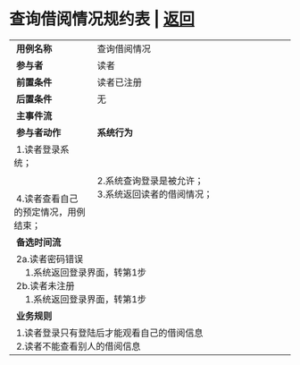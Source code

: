 # 查询借阅情况规约表 | [返回](../README.md)
<table>
    <tr>
        <td width="150"> <b>&nbsp;用例名称</b></td>
        <td colspan="2" width="600">&nbsp;查询借阅情况</td>
    </tr>
    <tr>
        <td width="150"> <b>&nbsp;参与者</b></td>
        <td colspan="2" width="600">&nbsp;读者</td>
    </tr>
    <tr>
        <td width="150"> <b>&nbsp;前置条件</b></td>
        <td colspan="2" width="600">&nbsp;读者已注册</td>
    </tr>
    <tr>
        <td width="150"> <b>&nbsp;后置条件</b></td>
        <td colspan="2" width="600">&nbsp;无</td>
    </tr>
    <tr>
        <td colspan="3" width="200"> <b>&nbsp;主事件流</b></td>
    </tr>
    <tr>
        <td colspan="2" width="180"> <b>&nbsp;参与者动作</b></td>
        <td width="410"> <b>&nbsp;系统行为</b></td>
    </tr>
    <tr>
        <td colspan="2" width="180">
            <span>&nbsp;1.读者登录系统；</span>
            <br>
            <span>&nbsp;</span>
            <br>
            <span>&nbsp;</span>
            <br>
            <span>&nbsp;4.读者查看自己的预定情况，用例结束；</span>
        </td>
        <td width="410">
            <span>&nbsp;</span>
            <br>
            <span>&nbsp;2.系统查询登录是被允许；</span>
            <br>
            <span>&nbsp;3.系统返回读者的借阅情况；</span>
            <br>
            <span>&nbsp;</span>
        </td>
    </tr>
    <tr>
        <td colspan="3" width="200"> <b>&nbsp;备选时间流</b></td>
    </tr>
    <tr>
        <td colspan="3" width="200">
            <span>&nbsp;2a.读者密码错误</span>
            <br>
            <span>&nbsp;&emsp;1.系统返回登录界面，转第1步</span>
            <br>
            <span>&nbsp;2b.读者未注册</span>
            <br>
            <span>&nbsp;&emsp;1.系统返回登录界面，转第1步</span>
        </td>
    </tr>
    <tr>
        <td colspan="3" width="200"> <b>&nbsp;业务规则</b></td>
    </tr>
    <tr>
        <td colspan="3" width="200">
            <span>&nbsp;1.读者登录只有登陆后才能观看自己的借阅信息</span>
            <br>
            <span>&nbsp;2.读者不能查看别人的借阅信息</span>
        </td>
    </tr>
</table>